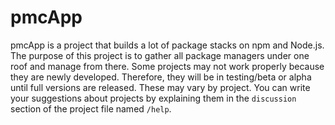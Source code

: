 # pmcApp
pmcApp is a project that builds a lot of package stacks on npm and Node.js. The purpose of this project is to gather all package managers under one roof and manage from there. Some projects may not work properly because they are newly developed. Therefore, they will be in testing/beta or alpha until full versions are released. These may vary by project. You can write your suggestions about projects by explaining them in the `discussion` section of the project file named `/help`.
